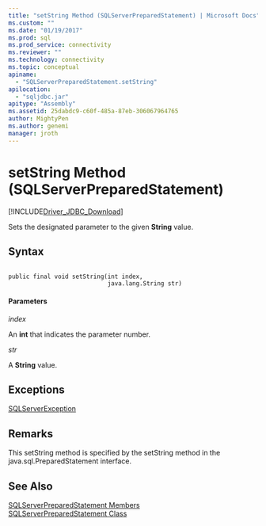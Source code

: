 ```yaml
---
title: "setString Method (SQLServerPreparedStatement) | Microsoft Docs"
ms.custom: ""
ms.date: "01/19/2017"
ms.prod: sql
ms.prod_service: connectivity
ms.reviewer: ""
ms.technology: connectivity
ms.topic: conceptual
apiname: 
  - "SQLServerPreparedStatement.setString"
apilocation: 
  - "sqljdbc.jar"
apitype: "Assembly"
ms.assetid: 25dabdc9-c60f-485a-87eb-306067964765
author: MightyPen
ms.author: genemi
manager: jroth
---
```

# setString Method (SQLServerPreparedStatement)
[!INCLUDE[Driver_JDBC_Download](../../../includes/driver_jdbc_download.md)]

  Sets the designated parameter to the given **String** value.  
  
## Syntax  
  
```  
  
public final void setString(int index,  
                            java.lang.String str)  
```  
  
#### Parameters  
 *index*  
  
 An **int** that indicates the parameter number.  
  
 *str*  
  
 A **String** value.  
  
## Exceptions  
 [SQLServerException](../../../connect/jdbc/reference/sqlserverexception-class.md)  
  
## Remarks  
 This setString method is specified by the setString method in the java.sql.PreparedStatement interface.  
  
## See Also  
 [SQLServerPreparedStatement Members](../../../connect/jdbc/reference/sqlserverpreparedstatement-members.md)   
 [SQLServerPreparedStatement Class](../../../connect/jdbc/reference/sqlserverpreparedstatement-class.md)  
  
  
